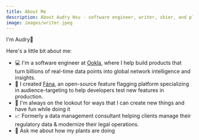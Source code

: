 ```yaml
---
title: About Me
description: About Audry Hsu - software engineer, writer, skier, and plant mom
image: images/writer.jpeg
---
```


I'm Audry👋

Here's a little bit about me:

- 💻 I'm a software engineer at [Ookla](https://www.ookla.com/), where I help build products that turn billions of real-time data points into global network intelligence and insights.
- 🐧 I created [Fána](https://fana-io.github.io/), an open-source feature flagging platform specializing in audience-targeting to help developers test new features in production.
- 🌱 I'm always on the lookout for ways that I can create new things and have fun while doing it
- 📈 Formerly a data management consultant helping clients manage their regulatory data & modernize their legal operations.
- 💬 Ask me about how my plants are doing
